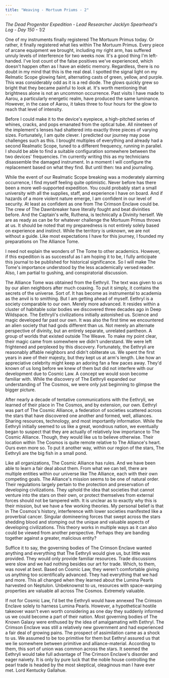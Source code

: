 ```yaml
---
title: "Weaving - Mortuum Priums - 2"
---
```

*The Dead Progenitor Expedition - Lead Researcher Jacklyn Spearhead's Log - Day 150 - 1/2* 

One of my instruments finally registered The Mortuum Primus today. Or rather, it finally registered what lies within The Mortuum Primus. Every piece of arcane equipment we brought, including my right arm, has suffered unruly levels of interference for two weeks now. It's a good thing I'm left-handed. I've lost count of the false positives we've experienced, which doesn't happen often as I have an eidetic memory. Regardless, there is no doubt in my mind that this is the real deal. I spotted the signal light on my Relmatic Scope glowing faint, alternating casts of green, yellow, and purple. This was considerably odd as it is a red diode. The glows quickly grew so bright that they became painful to look at. It's worth mentioning that brightness alone is not an uncommon occurrence. Past visits I have made to Aarou, a particularly energetic realm, have produced the same luminance. However, in the case of Aarou, it takes three to four hours for the glow to reach that level of intensity. 

Before I could make it to the device's eyepiece, a high-pitched series of whines, cracks, and pops emanated from the optical tube. All nineteen of the implement's lenses had shattered into exactly three pieces of varying sizes. Fortunately, I am quite clever. I predicted our journey may pose challenges such as this. I brought multiples of everything and already had a second Realmatic Scope, tuned to a different frequency, running in parallel. I should be able to find a suitable configuration somewhere between the two devices' frequencies. I'm currently writing this as my technicians disassemble the damaged instrument. In a moment I will configure the replacement based on what they find. But until then: tea and journaling. 

While the event of our Realmatic Scope breaking was a moderately alarming occurrence, I find myself feeling quite optimistic. Never before has there been a more well-supported expedition. You could probably start a small university with all the supplies, staff, and experience I have on board. And if hazards of a more violent nature emerge, I am confident in our level of security. At least as confident as one from The Crimson Enclave could be. The crew of The Dawnbreaker have literally fought and beat divinities before. And the Captain's wife, Ruthena, is technically a Divinity herself. We are as ready as can be for whatever challenge the Mortuum Primus throws at us. It should be noted that my preparedness is not entirely solely based on experience and instinct. While the territory is unknown, we are not without a guide. Like most expectations I have for this journey, I founded my preparations on The Alliance Tome.

I need not explain the wonders of The Tome to other academics. However, if this expedition is as successful as I am hoping it to be, I fully anticipate this journal to be published for historical significance. So I will make The Tome's importance understood by the less academically versed reader. Also, I am partial to gushing, and conspiratorial discussion.

The Alliance Tome was obtained from the Eethryil. The text was given to us by our alien neighbors after much coaxing. To put it simply, it contains the secrets of the universe. Sort of. It has become as instrumental to academia as the anvil is to smithing. But I am getting ahead of myself. Eethryl is a society comparable to our own. Merely more advanced. It resides within a cluster of habitable solar bodies we discovered three decades ago in Deep Wildspace. The Eethryli's civilizations initially astonished us. Science and magic developed far past our own. It was also the first time we encountered an alien society that had gods different than us. Not merely an alternate perspective of divinity, but an entirely separate, unrelated pantheon. A group of worlds that existed outside The Weave. To make my point clear, their magic came from somewhere we didn't understand. We were left frightened and perplexed by this discovery. Fortunately, the Eethryli are reasonably affable neighbors and didn't obliterate us. We spent the first years in awe of their majesty, but they kept us at arm's length. Like how an appreciative celebrity might keep an adoring fan a few paces away. They'd known of us long before we knew of them but did not interfere with our development due to Cosmic Law. A concept we would soon become familiar with. While the discovery of The Eethryli expanded our understanding of The Cosmos, we were only just beginning to glimpse the bigger picture.

After nearly a decade of tentative communications with the Eethryli, we learned of their place in The Cosmos, and by extension, our own. Eethryl was part of The Cosmic Alliance, a federation of societies scattered across the stars that have discovered one another and formed, well, alliances. Sharing resources, technology, and most importantly information. While the Eethryli initially seemed to us like a great, wondrous nation, we eventually began to suspect that they are actually of relatively low importance to The Cosmic Alliance. Though, they would like us to believe otherwise. Their location within The Cosmos is quite remote relative to The Alliance's heart. Ours even more so. To put it another way, within our region of the stars, The Eethryli are the big fish in a small pond. 

Like all organizations, The Cosmic Alliance has rules. And we have been able to learn a fair deal about them. From what we can tell, there are multiple entities within our universe like The Alliance, each with their own competing goals. The Alliance's mission seems to be one of natural order. Their regulations largely pertain to the protection and preservation of developing civilizations. They uphold the idea that societies that cannot venture into the stars on their own, or protect themselves from external forces should not be tampered with. It is unclear as to exactly why this is their mission, but we have a few working theories. My personal belief is that in The Cosmos's history, interference with lower societies manifested like a proverbial cancer. Singular domineering forces that swept across the stars shedding blood and stomping out the unique and valuable aspects of developing civilizations. This theory works in multiple ways as it can also could be viewed from another perspective. Perhaps they are banding together against a greater, malicious entity?

Suffice it to say, the governing bodies of The Crimson Enclave wanted anything and everything that The Eethryli would give us, but little was provided. They would only provide familiar resources. Trade discussions were slow and we had nothing besides our art for trade. Which, to them, was novel at best. Based on Cosmic Law, they weren't comfortable giving us anything too scientifically advanced. They had everything that we had and more. This all changed when they learned about the Lumina Pearls harvested on Neptulon. Unbeknownst to us, resources with space-warping properties are valuable all across The Cosmos. Extremely valuable. 

If not for Cosmic Law, I'd bet the Eethryli would have annexed The Crimson Enclave solely to harness Lumina Pearls. However, a hypothetical hostile takeover wasn't even worth considering as one day they suddenly informed us we could become a part of their nation. Most governing bodies of The Known Galaxy were enthused by the idea of amalgamating with Eethryl. The Crimson Enclave was still a relatively new government and had experienced a fair deal of growing pains. The prospect of assimilation came as a shock to us. We assumed to be too primitive for them but Eethryl assured us that we lie somewhere between primitive and alliance-material. According to them, this sort of union was common across the stars. It seemed the Eethryli would take full advantage of The Crimson Enclave's disorder and eager naivety. It is only by pure luck that the noble house controlling the pearl trade is headed by the most skeptical, oleaginous man I have ever met. Lord Kentucky Gallahue.